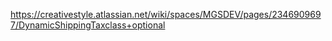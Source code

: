 https://creativestyle.atlassian.net/wiki/spaces/MGSDEV/pages/2346909697/DynamicShippingTaxclass+optional
